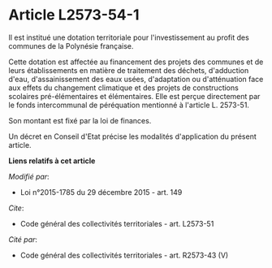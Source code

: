 # Article L2573-54-1

Il est institué une dotation territoriale pour l'investissement au profit des communes de la Polynésie française. 

Cette dotation est affectée au financement des projets des communes et de leurs établissements en matière de traitement des
déchets, d'adduction d'eau, d'assainissement des eaux usées, d'adaptation ou d'atténuation face aux effets du changement
climatique et des projets de constructions scolaires pré-élémentaires et élémentaires. Elle est perçue directement par le
fonds intercommunal de péréquation mentionné à l'article L. 2573-51. 

Son montant est fixé par la loi de finances.

Un décret en Conseil d'Etat précise les modalités d'application du présent article.

**Liens relatifs à cet article**

_Modifié par_:

  - Loi n°2015-1785 du 29 décembre 2015 - art. 149

_Cite_:

  - Code général des collectivités territoriales - art. L2573-51

_Cité par_:

  - Code général des collectivités territoriales - art. R2573-43 (V)
